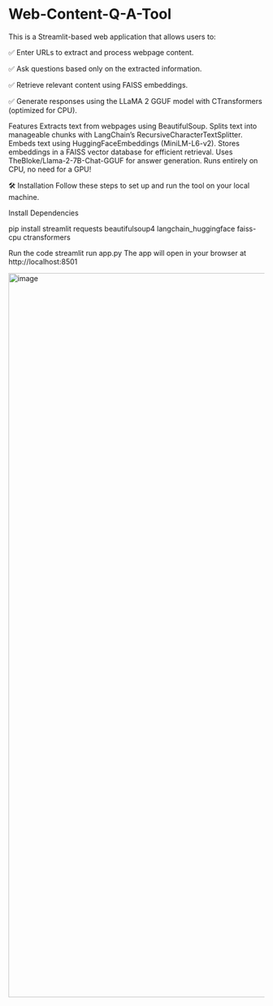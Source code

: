 # Web-Content-Q-A-Tool

This is a Streamlit-based web application that allows users to:

✅ Enter URLs to extract and process webpage content.

✅ Ask questions based only on the extracted information.

✅ Retrieve relevant content using FAISS embeddings.

✅ Generate responses using the LLaMA 2 GGUF model with CTransformers (optimized for CPU).

Features
Extracts text from webpages using BeautifulSoup.
Splits text into manageable chunks with LangChain’s RecursiveCharacterTextSplitter.
Embeds text using HuggingFaceEmbeddings (MiniLM-L6-v2).
Stores embeddings in a FAISS vector database for efficient retrieval.
Uses TheBloke/Llama-2-7B-Chat-GGUF for answer generation.
Runs entirely on CPU, no need for a GPU!

🛠️ Installation
Follow these steps to set up and run the tool on your local machine.

Install Dependencies

pip install streamlit requests beautifulsoup4 langchain_huggingface faiss-cpu ctransformers


Run the code
streamlit run app.py
The app will open in your browser at http://localhost:8501 


<img width="1426" alt="image" src="https://github.com/user-attachments/assets/45fc7a6b-7e2f-44a4-810c-aba638f8b0b5" />

